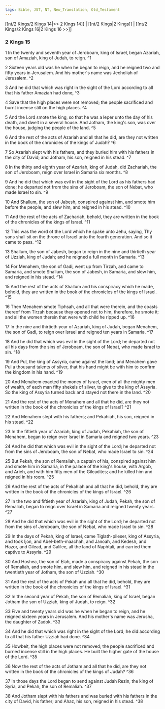 ```yaml
---
tags: Bible, JST, NT, New_Translation, Old_Testament
---
```


[[nt/2 Kings/2 Kings 14|<< 2 Kings 14]] | [[nt/2 Kings|2 Kings]] | [[nt/2 Kings/2 Kings 16|2 Kings 16 >>]]

### 2 Kings 15

1 In the twenty and seventh year of Jeroboam, king of Israel, began Azariah, son of Amaziah, king of Judah, to reign.  ^1

2 Sixteen years old was he when he began to reign, and he reigned two and fifty years in Jerusalem. And his mother\'s name was Jecholiah of Jerusalem.  ^2

3 And he did that which was right in the sight of the Lord according to all that his father Amaziah had done,  ^3

4 Save that the high places were not removed; the people sacrificed and burnt incense still on the high places.  ^4

5 And the Lord smote the king, so that he was a leper unto the day of his death, and dwelt in a several house. And Jotham, the king\'s son, was over the house, judging the people of the land.  ^5

6 And the rest of the acts of Azariah and all that he did, are they not written in the book of the chronicles of the kings of Judah?  ^6

7 So Azariah slept with his fathers, and they buried him with his fathers in the city of David; and Jotham, his son, reigned in his stead.  ^7

8 In the thirty and eighth year of Azariah, king of Judah, did Zachariah, the son of Jeroboam, reign over Israel in Samaria six months.  ^8

9 And he did that which was evil in the sight of the Lord as his fathers had done; he departed not from the sins of Jeroboam, the son of Nebat, who made Israel to sin.  ^9

10 And Shallum, the son of Jabesh, conspired against him, and smote him before the people, and slew him, and reigned in his stead.  ^10

11 And the rest of the acts of Zachariah, behold, they are written in the book of the chronicles of the kings of Israel.  ^11

12 This was the word of the Lord which he spake unto Jehu, saying, Thy sons shall sit on the throne of Israel unto the fourth generation. And so it came to pass.  ^12

13 Shallum, the son of Jabesh, began to reign in the nine and thirtieth year of Uzziah, king of Judah; and he reigned a full month in Samaria.  ^13

14 For Menahem, the son of Gadi, went up from Tirzah, and came to Samaria, and smote Shallum, the son of Jabesh, in Samaria, and slew him, and reigned in his stead.  ^14

15 And the rest of the acts of Shallum and his conspiracy which he made, behold, they are written in the book of the chronicles of the kings of Israel.  ^15

16 Then Menahem smote Tiphsah, and all that were therein, and the coasts thereof from Tirzah because they opened not to him, therefore, he smote it; and all the women therein that were with child he ripped up.  ^16

17 In the nine and thirtieth year of Azariah, king of Judah, began Menahem, the son of Gadi, to reign over Israel and reigned ten years in Samaria.  ^17

18 And he did that which was evil in the sight of the Lord; he departed not all his days from the sins of Jeroboam, the son of Nebat, who made Israel to sin.  ^18

19 And Pul, the king of Assyria, came against the land; and Menahem gave Pul a thousand talents of silver, that his hand might be with him to confirm the kingdom in his hand.  ^19

20 And Menahem exacted the money of Israel, even of all the mighty men of wealth, of each man fifty shekels of silver, to give to the king of Assyria. So the king of Assyria turned back and stayed not there in the land.  ^20

21 And the rest of the acts of Menahem and all that he did, are they not written in the book of the chronicles of the kings of Israel?  ^21

22 And Menahem slept with his fathers; and Pekahiah, his son, reigned in his stead.  ^22

23 In the fiftieth year of Azariah, king of Judah, Pekahiah, the son of Menahem, began to reign over Israel in Samaria and reigned two years.  ^23

24 And he did that which was evil in the sight of the Lord; he departed not from the sins of Jeroboam, the son of Nebat, who made Israel to sin.  ^24

25 But Pekah, the son of Remaliah, a captain of his, conspired against him and smote him in Samaria, in the palace of the king\'s house, with Argob, and Arieh, and with him fifty men of the Gileadites; and he killed him and reigned in his room.  ^25

26 And the rest of the acts of Pekahiah and all that he did, behold, they are written in the book of the chronicles of the kings of Israel.  ^26

27 In the two and fiftieth year of Azariah, king of Judah, Pekah, the son of Remaliah, began to reign over Israel in Samaria and reigned twenty years.  ^27

28 And he did that which was evil in the sight of the Lord; he departed not from the sins of Jeroboam, the son of Nebat, who made Israel to sin.  ^28

29 In the days of Pekah, king of Israel, came Tiglath-pileser, king of Assyria, and took Ijon, and Abel-beth-maachah, and Janoah, and Kedesh, and Hazor, and Gilead, and Galilee, all the land of Naphtali, and carried them captive to Assyria.  ^29

30 And Hoshea, the son of Elah, made a conspiracy against Pekah, the son of Remaliah, and smote him, and slew him, and reigned in his stead in the twentieth year of Jotham, the son of Uzziah.  ^30

31 And the rest of the acts of Pekah and all that he did, behold, they are written in the book of the chronicles of the kings of Israel.  ^31

32 In the second year of Pekah, the son of Remaliah, king of Israel, began Jotham the son of Uzziah, king of Judah, to reign.  ^32

33 Five and twenty years old was he when he began to reign, and he reigned sixteen years in Jerusalem. And his mother\'s name was Jerusha, the daughter of Zadok.  ^33

34 And he did that which was right in the sight of the Lord; he did according to all that his father Uzziah had done.  ^34

35 Howbeit, the high places were not removed; the people sacrificed and burned incense still in the high places. He built the higher gate of the house of the Lord.  ^35

36 Now the rest of the acts of Jotham and all that he did, are they not written in the book of the chronicles of the kings of Judah?  ^36

37 In those days the Lord began to send against Judah Rezin, the king of Syria, and Pekah, the son of Remaliah.  ^37

38 And Jotham slept with his fathers and was buried with his fathers in the city of David, his father; and Ahaz, his son, reigned in his stead.  ^38

 
